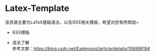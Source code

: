 # Latex-Template
该资源主要为LaTeX基础语法，以及IEEE相关模板，希望对您有所帮助~

- IEEE模板

- 语法了解 <br />
参考文献：https://blog.csdn.net/Eastmount/article/details/106886194
